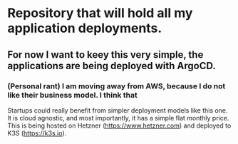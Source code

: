 # Repository that will hold all my application deployments.

## For now I want to keey this very simple, the applications are being deployed with ArgoCD.

### (Personal rant) I am moving away from AWS, because I do not like their business model. I think that
Startups could really benefit from simpler deployment models like this one. It is cloud agnostic, and most importantly,
it has a simple flat monthly price. This is being hosted on Hetzner (https://www.hetzner.com) and deployed to K3S (https://k3s.io).
